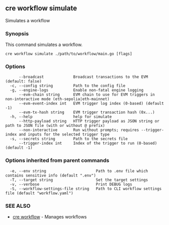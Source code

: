 ## cre workflow simulate

Simulates a workflow

### Synopsis

This command simulates a workflow.

```
cre workflow simulate ./path/to/workflow/main.go [flags]
```

### Options

```
      --broadcast             Broadcast transactions to the EVM (default: false)
  -c, --config string         Path to the config file
  -g, --engine-logs           Enable non-fatal engine logging
      --evm-chain string      EVM chain to use for EVM triggers in non-interactive mode (eth-sepolia|eth-mainnet)
      --evm-event-index int   EVM trigger log index (0-based) (default -1)
      --evm-tx-hash string    EVM trigger transaction hash (0x...)
  -h, --help                  help for simulate
      --http-payload string   HTTP trigger payload as JSON string or path to JSON file (with or without @ prefix)
      --non-interactive       Run without prompts; requires --trigger-index and inputs for the selected trigger type
  -s, --secrets string        Path to the secrets file
      --trigger-index int     Index of the trigger to run (0-based) (default -1)
```

### Options inherited from parent commands

```
  -e, --env string                      Path to .env file which contains sensitive info (default ".env")
  -T, --target string                   Set the target settings
  -v, --verbose                         Print DEBUG logs
  -S, --workflow-settings-file string   Path to CLI workflow settings file (default "workflow.yaml")
```

### SEE ALSO

* [cre workflow](cre_workflow.md)	 - Manages workflows

